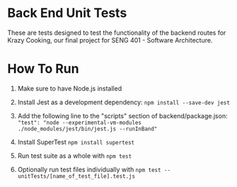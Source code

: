 # Back End Unit Tests
These are tests designed to test the functionality of the backend routes for Krazy Cooking, our final project for SENG 401 - Software Architecture.

# How To Run
1. Make sure to have Node.js installed

2. Install Jest as a development dependency:
`npm install --save-dev jest`

3. Add the following line to the "scripts" section of backend/package.json:
`"test": "node --experimental-vm-modules ./node_modules/jest/bin/jest.js --runInBand"`

4. Install SuperTest `npm install supertest`

5. Run test suite as a whole with `npm test`

6. Optionally run test files individually with `npm test -- unitTests/[name_of_test_file].test.js`
